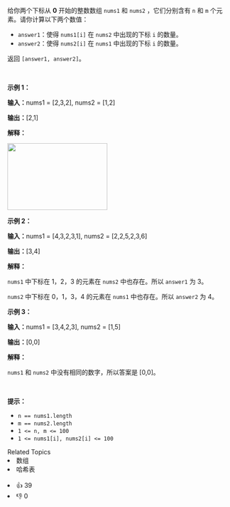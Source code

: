 <p>给你两个下标从 <strong>0</strong>&nbsp;开始的整数数组&nbsp;<code>nums1</code>&nbsp;和&nbsp;<code>nums2</code>&nbsp;，它们分别含有 <code>n</code>&nbsp;和 <code>m</code>&nbsp;个元素。请你计算以下两个数值：</p>

<ul> 
 <li><code>answer1</code>：使得&nbsp;<code>nums1[i]</code>&nbsp;在&nbsp;<code>nums2</code>&nbsp;中出现的下标&nbsp;<code>i</code>&nbsp;的数量。</li> 
 <li><code>answer2</code>：使得&nbsp;<code>nums2[i]</code>&nbsp;在&nbsp;<code>nums1</code>&nbsp;中出现的下标&nbsp;<code>i</code>&nbsp;的数量。</li> 
</ul>

<p>返回 <code>[answer1, answer2]</code>。</p>

<p>&nbsp;</p>

<p><strong class="example">示例 1：</strong></p>

<div class="example-block"> 
 <p><strong>输入：</strong><span class="example-io">nums1 = [2,3,2], nums2 = [1,2]</span></p> 
</div>

<p><strong>输出：</strong><span class="example-io">[2,1]</span></p>

<p><strong>解释：</strong></p>

<p><img src="https://assets.leetcode.com/uploads/2024/05/26/3488_find_common_elements_between_two_arrays-t1.gif" style="width: 225px; height: 150px;" /></p>

<p><strong class="example">示例 2：</strong></p>

<div class="example-block"> 
 <p><strong>输入：</strong><span class="example-io">nums1 = [4,3,2,3,1], nums2 = [2,2,5,2,3,6]</span></p> 
</div>

<p><strong>输出：</strong><span class="example-io">[3,4]</span></p>

<p><strong>解释：</strong></p>

<p><code>nums1</code>&nbsp;中下标在 1，2，3 的元素在&nbsp;<code>nums2</code>&nbsp;中也存在。所以&nbsp;<code>answer1</code>&nbsp;为&nbsp;3。</p>

<p><code>nums2</code>&nbsp;中下标在 0，1，3，4 的元素在&nbsp;<code>nums1</code>&nbsp;中也存在。所以&nbsp;<code>answer2</code>&nbsp;为 4。</p>

<p><strong class="example">示例 3：</strong></p>

<div class="example-block"> 
 <p><strong>输入：</strong><span class="example-io">nums1 = [3,4,2,3], nums2 = [1,5]</span></p> 
</div>

<p><strong>输出：</strong><span class="example-io">[0,0]</span></p>

<p><strong>解释：</strong></p>

<p><code>nums1</code>&nbsp;和&nbsp;<code>nums2</code>&nbsp;中没有相同的数字，所以答案是 [0,0]。</p>

<p>&nbsp;</p>

<p><strong>提示：</strong></p>

<ul> 
 <li><code>n == nums1.length</code></li> 
 <li><code>m == nums2.length</code></li> 
 <li><code>1 &lt;= n, m &lt;= 100</code></li> 
 <li><code>1 &lt;= nums1[i], nums2[i] &lt;= 100</code></li> 
</ul>

<div><div>Related Topics</div><div><li>数组</li><li>哈希表</li></div></div><br><div><li>👍 39</li><li>👎 0</li></div>